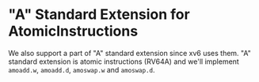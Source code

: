 # "A" Standard Extension for AtomicInstructions

We also support a part of "A" standard extension since xv6 uses them. "A" standard extension is atomic instructions \(RV64A\) and we'll implement `amoadd.w`, `amoadd.d`, `amoswap.w` and `amoswap.d`.

